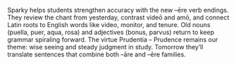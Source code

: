 Sparky helps students strengthen accuracy with the new –ēre verb endings.
They review the chant from yesterday, contrast videō and amō, and connect Latin roots to English words like video, monitor, and tenure.
Old nouns (puella, puer, aqua, rosa) and adjectives (bonus, parvus) return to keep grammar spiraling forward.
The virtue Prudentia – Prudence remains our theme: wise seeing and steady judgment in study.
Tomorrow they’ll translate sentences that combine both –āre and –ēre families.
